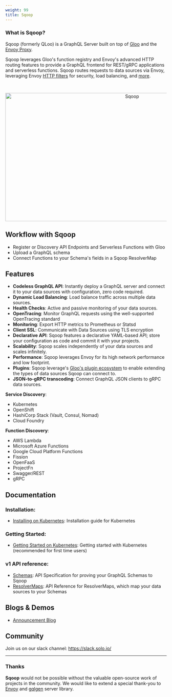 ```yaml
---
weight: 99
title: Sqoop
---
```


### What is Sqoop?

Sqoop (formerly QLoo) is a GraphQL Server built on top of [Gloo](https://github.com/solo-io/gloo) and the [Envoy Proxy](https://envoyproxy.io).

Sqoop leverages Gloo's function registry and Envoy's advanced HTTP routing features to provide a GraphQL frontend
for REST/gRPC applications and serverless functions. Sqoop routes requests to data sources via Envoy, leveraging
Envoy [HTTP filters](https://envoyproxy.io/docs/envoy/latest/intro/arch_overview/http_filters.html)
for security, load balancing, and [more](https://gloo.solo.io/#features).

<BR><center><img src="img/high_level_architecture.png" alt="Sqoop" width="776" height="400"></center>

## Workflow with Sqoop

* Register or Discovery API Endpoints and Serverless Functions with Gloo
* Upload a GraphQL schema
* Connect Functions to your Schema's fields in a Sqoop ResolverMap

## Features

* **Codeless GraphQL API**: Instantly deploy a GraphQL server and connect it to your data sources with configuration,
zero code required.
* **Dynamic Load Balancing**: Load balance traffic across multiple data sources.
* **Health Checks**: Active and passive monitoring of your data sources.
* **OpenTracing**: Monitor GraphQL requests using the well-supported OpenTracing standard
* **Monitoring**: Export HTTP metrics to Prometheus or Statsd
* **Client SSL**: Communicate with Data Sources using TLS encryption
* **Declarative API**: Sqoop features a declarative YAML-based API; store your configuration as code and commit it with your projects.
* **Scalability**: Sqoop scales independently of your data sources and scales infinitely.
* **Performance**: Sqoop leverages Envoy for its high network performance and low footprint.
* **Plugins**: Sqoop leverage's [Gloo's plugin ecosystem](https://gloo.solo.io/v1/github.com/solo-io/gloo/projects/gloo/api/v1/plugins.proto.sk/) to enable extending the types
of data sources Sqoop can connect to.
* **JSON-to-gRPC transcoding**: Connect GraphQL JSON clients to gRPC data sources.

**Service Discovery**:

* Kubernetes
* OpenShift
* HashiCorp Stack (Vault, Consul, Nomad)
* Cloud Foundry

**Function Discovery**:

* AWS Lambda
* Microsoft Azure Functions
* Google Cloud Platform Functions
* Fission
* OpenFaaS
* ProjectFn
* Swagger/REST
* gRPC

## Documentation

### Installation:

* [Installing on Kubernetes](./installation): Installation guide for Kubernetes

### Getting Started:

* [Getting Started on Kubernetes](.//getting_started): Getting started with Kubernetes (recommended for first time users)

### v1 API reference:

* [Schemas](./v1/github.com/solo-io/sqoop/api/v1/schema.proto.sk): API Specification for proving your GraphQL Schemas to Sqoop
* [ResolverMaps](./v1/github.com/solo-io/sqoop/api/v1/resolver_map.proto.sk): API Reference for ResolverMaps, which map your data sources to your Schemas

## Blogs & Demos

* [Announcement Blog](https://medium.com/solo-io/)

## Community

Join us on our slack channel: <https://slack.solo.io/>

---

### Thanks

**Sqoop** would not be possible without the valuable open-source work of projects in the community. We would like to extend
a special thank-you to [Envoy](https://www.envoyproxy.io) and [gqlgen](https://github.com/vektah/gqlgen) server library.
